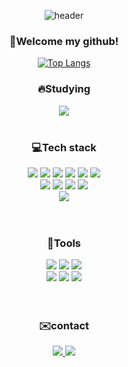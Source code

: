 <div align="center">
  
![header](https://capsule-render.vercel.app/api?type=venom&height=200&section=header&text=Welcome!&fontSize=70)
### <p>👋Welcome my github!</p>


[![Top Langs](https://github-readme-stats-git-masterrstaa-rickstaa.vercel.app/api/top-langs/?username=HANYONUJUN&layout=compact&theme=tokyonight&langs_count=9)](https://github.com/anuraghazra/github-readme-stats)


### 🔥Studying
<div>
  <a href="https://hulking-flea-2e8.notion.site/5bdd97c53b954855af8a46848b83def2?pvs=4">
    <img src="https://img.shields.io/badge/notion-000000?style=plastic&logo=notion&logoColor=#ECD53F">
  </a>
</div><br>

### 💻Tech stack 
<div>
  <div>
    <img src="https://img.shields.io/badge/Java-FF0000?style=plastic&logo=Java&logoColor=#ECD53F">
    <img src="https://img.shields.io/badge/Spring-6db33f?style=plastic&logo=spring&logoColor=white">
    <img src="https://img.shields.io/badge/SpringBoot-6db33f?style=plastic&logo=springboot&logoColor=white">
    <img src="https://img.shields.io/badge/Thymeleaf-6db33f?style=plastic&logo=thymeleaf&logoColor=white">
    <img src="https://img.shields.io/badge/Oracle-F80000?style=plastic&logo=oracle&logoColor=white">
    <img src="https://img.shields.io/badge/MySQL-4479A1?style=plastic&logo=mysql&logoColor=white">
  </div>
  <div>  
    <img src="https://img.shields.io/badge/HTML5-E34F26?style=plastic&logo=html5&logoColor=white">
    <img src="https://img.shields.io/badge/CSS3-1572B6?style=plastic&logo=css3&logoColor=white">
    <img src="https://img.shields.io/badge/JavaScript-F7DF1E?style=plastic&logo=javascript&logoColor=white">
        <img src="https://img.shields.io/badge/React-007ACC?style=plastic&logo=react&logoColor=white">
  </div>
  <div>
    <img src="https://img.shields.io/badge/Gradle-02303A?style=plastic&logo=gradle&logoColor=white">
  </div>
</div><br><br>

### 🔧Tools
<div>
    <div>
      <img src="https://img.shields.io/badge/INTELLIJ%20IDEA-000000?style=plastic&logo=INTELLIJ%20IDEA&logoColor=white"></img>
      <img src="https://img.shields.io/badge/Eclipse IDE-2C2255?style=plastic&logo=Eclipse IDE&logoColor=white"></img>
      <img src="https://img.shields.io/badge/VISUAL%20STUDIO%20CODE-007ACC?style=plastic&logo=VISUAL%20STUDIO%20CODE&logoColor=white"></img>
    </div>
    <div>
      <img src="https://img.shields.io/badge/VISUAL%20STUDIO-5C2D91?style=plastic&logo=VISUAL%20STUDIO&logoColor=white"></img>
      <img src="https://img.shields.io/badge/GITHUB-181717?style=plastic&logo=GITHUB&logoColor=white"></img>
      <img src="https://img.shields.io/badge/Figma-F24E1E?style=plastic&logo=figma&logoColor=white"></img>
    </div>
</div><br><br>

### ✉️contact
<div>
  <a href="mailto:0629psw@gmail.com">
    <img src="https://img.shields.io/badge/0629psw@gmail.com-D14836?style=plastic&logo=gmail&logoColor=white"/>
  </a>
  <a href="mailto:0629sw@naver.com">
    <img src="https://img.shields.io/badge/0629sw@naver.com-03C75A?style=plastic&logo=naver&logoColor=white"/>
  </a>
</div><br>


</div>
